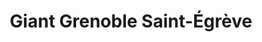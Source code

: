 ---
title: "Giant Grenoble Saint-Égrève"
url: /saint-egreve/giant-grenoble-saint-egreve/
shop: vélo
---